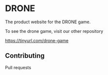 # DRONE

The product website for the DRONE game.

To see the drone game, visit our other repository

https://tinyurl.com/drone-game

## Contributing

Pull requests
